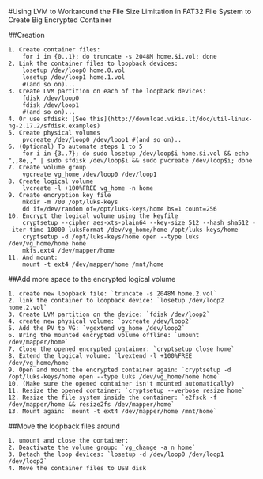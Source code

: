 #Using LVM to Workaround the File Size Limitation in FAT32 File System to Create Big Encrypted Container

##Creation

    1. Create container files:
        for i in {0..1}; do truncate -s 2048M home.$i.vol; done
    2. Link the container files to loopback devices:
        losetup /dev/loop0 home.0.vol
        losetup /dev/loop1 home.1.vol
        #(and so on)...
    3. Create LVM partition on each of the loopback devices:
        fdisk /dev/loop0
        fdisk /dev/loop1
        #(and so on)...
    4. Or use sfdisk: [See this](http://download.vikis.lt/doc/util-linux-ng-2.17.2/sfdisk.examples)
    5. Create physical volumes
        pvcreate /dev/loop0 /dev/loop1 #(and so on)..
    6. (Optional) To automate steps 1 to 5
        for i in {3..7}; do sudo losetup /dev/loop$i home.$i.vol && echo ",,8e,," | sudo sfdisk /dev/loop$i && sudo pvcreate /dev/loop$i; done
    7. Create volume group
        vgcreate vg_home /dev/loop0 /dev/loop1
    8. Create logical volume
        lvcreate -l +100%FREE vg_home -n home
    9. Create encryption key file
        mkdir -m 700 /opt/luks-keys
        dd if=/dev/random of=/opt/luks-keys/home bs=1 count=256
    10. Encrypt the logical volume using the keyfile
        cryptsetup --cipher aes-xts-plain64 --key-size 512 --hash sha512 --iter-time 10000 luksFormat /dev/vg_home/home /opt/luks-keys/home
        cryptsetup -d /opt/luks-keys/home open --type luks /dev/vg_home/home home
        mkfs.ext4 /dev/mapper/home
    11. And mount:
        mount -t ext4 /dev/mapper/home /mnt/home

##Add more space to the encrypted logical volume

    1. create new loopback file: `truncate -s 2048M home.2.vol`
    2. link the container to loopback device: `losetup /dev/loop2 home.2.vol`
    3. Create LVM partition on the device: `fdisk /dev/loop2`
    4. create new physical volume: `pvcreate /dev/loop2`
    5. Add the PV to VG: `vgextend vg_home /dev/loop2`
    6. Bring the mounted encrypted volume offline: `umount /dev/mapper/home`
    7. Close the opened encrypted container: `cryptsetup close home`
    8. Extend the logical volume: `lvextend -l +100%FREE /dev/vg_home/home`
    9. Open and mount the encrypted container again: `cryptsetup -d /opt/luks-keys/home open --type luks /dev/vg_home/home home`
    10. (Make sure the opened container isn't mounted automatically)
    11. Resize the opened container: `cryptsetup --verbose resize home`
    12. Resize the file system inside the container: `e2fsck -f /dev/mapper/home && resize2fs /dev/mapper/home`
    13. Mount again: `mount -t ext4 /dev/mapper/home /mnt/home`

##Move the loopback files around

    1. umount and close the container:
    2. Deactivate the volume group: `vg_change -a n home`
    3. Detach the loop devices: `losetup -d /dev/loop0 /dev/loop1 /dev/loop2`
    4. Move the container files to USB disk
